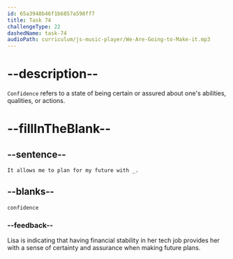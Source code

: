 ```yaml
---
id: 65a3948b46f1b6857a598ff7
title: Task 74
challengeType: 22
dashedName: task-74
audioPath: curriculum/js-music-player/We-Are-Going-to-Make-it.mp3
---
```


<!--
AUDIO REFERENCE: 
Lisa: It allows me to plan for my future with confidence.
-->

# --description--

`Confidence` refers to a state of being certain or assured about one's abilities, qualities, or actions.

# --fillInTheBlank--

## --sentence--

`It allows me to plan for my future with _.`

## --blanks--

`confidence`

### --feedback--

Lisa is indicating that having financial stability in her tech job provides her with a sense of certainty and assurance when making future plans.
